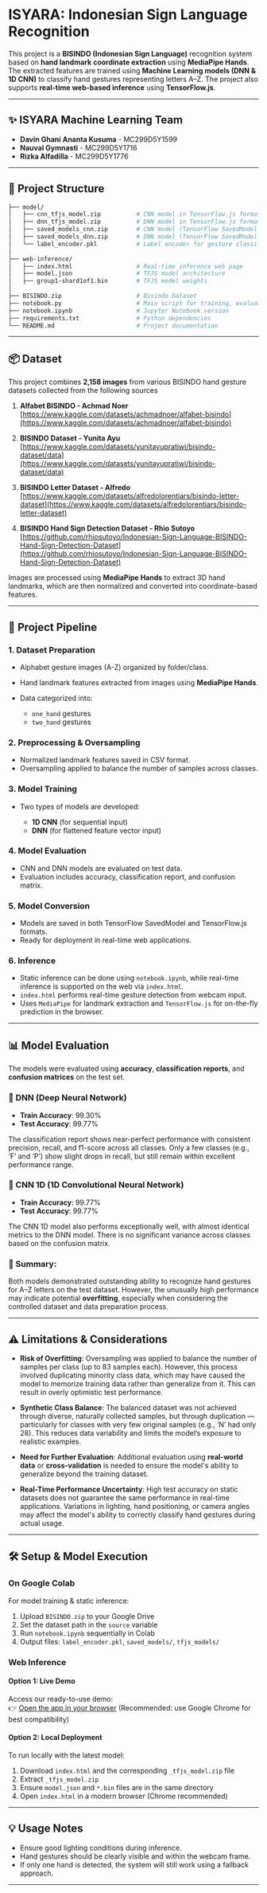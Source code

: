 # ISYARA: Indonesian Sign Language Recognition 

This project is a **BISINDO (Indonesian Sign Language)** recognition system based on **hand landmark coordinate extraction** using **MediaPipe Hands**. The extracted features are trained using **Machine Learning models (DNN & 1D CNN)** to classify hand gestures representing letters A–Z. The project also supports **real-time web-based inference** using **TensorFlow\.js**.

---

## ✨ ISYARA Machine Learning Team

* **Davin Ghani Ananta Kusuma** - MC299D5Y1599
* **Nauval Gymnasti** - MC299D5Y1716
* **Rizka Alfadilla** - MC299D5Y1776

---

## 📁 Project Structure

```bash
├── model/
│   ├── cnn_tfjs_model.zip          # CNN model in TensorFlow.js format
│   ├── dnn_tfjs_model.zip          # DNN model in TensorFlow.js format
│   ├── saved_models_cnn.zip        # CNN model (TensorFlow SavedModel format)
│   ├── saved_models_dnn.zip        # DNN model (TensorFlow SavedModel format)
│   └── label_encoder.pkl           # Label encoder for gesture classification
│
├── web-inference/
│   ├── index.html                  # Real-time inference web page
│   ├── model.json                  # TFJS model architecture
│   ├── group1-shard1of1.bin        # TFJS model weights
│
├── BISINDO.zip                     # Bisindo Dataset   
├── notebook.py                     # Main script for training, evaluation & basic inference
├── notebook.ipynb                  # Jupyter Notebook version
├── requirements.txt                # Python dependencies
└── README.md                       # Project documentation
```

---

## 📦 Dataset

This project combines **2,158 images** from various BISINDO hand gesture datasets collected from the following sources

1. **Alfabet BISINDO - Achmad Noer**
   [https://www.kaggle.com/datasets/achmadnoer/alfabet-bisindo](https://www.kaggle.com/datasets/achmadnoer/alfabet-bisindo)

2. **BISINDO Dataset - Yunita Ayu**
   [https://www.kaggle.com/datasets/yunitayupratiwi/bisindo-dataset/data](https://www.kaggle.com/datasets/yunitayupratiwi/bisindo-dataset/data)

3. **BISINDO Letter Dataset - Alfredo**
   [https://www.kaggle.com/datasets/alfredolorentiars/bisindo-letter-dataset](https://www.kaggle.com/datasets/alfredolorentiars/bisindo-letter-dataset)

4. **BISINDO Hand Sign Detection Dataset - Rhio Sutoyo**
   [https://github.com/rhiosutoyo/Indonesian-Sign-Language-BISINDO-Hand-Sign-Detection-Dataset](https://github.com/rhiosutoyo/Indonesian-Sign-Language-BISINDO-Hand-Sign-Detection-Dataset)

Images are processed using **MediaPipe Hands** to extract 3D hand landmarks, which are then normalized and converted into coordinate-based features.

---

## 🚀 Project Pipeline

### 1. **Dataset Preparation**

* Alphabet gesture images (A-Z) organized by folder/class.
* Hand landmark features extracted from images using **MediaPipe Hands**.
* Data categorized into:

  * `one_hand` gestures
  * `two_hand` gestures

### 2. **Preprocessing & Oversampling**

* Normalized landmark features saved in CSV format.
* Oversampling applied to balance the number of samples across classes.

### 3. **Model Training**

* Two types of models are developed:

  * **1D CNN** (for sequential input)
  * **DNN** (for flattened feature vector input)

### 4. **Model Evaluation**

* CNN and DNN models are evaluated on test data.
* Evaluation includes accuracy, classification report, and confusion matrix.

### 5. **Model Conversion**

* Models are saved in both TensorFlow SavedModel and TensorFlow\.js formats.
* Ready for deployment in real-time web applications.

### 6. **Inference**

* Static inference can be done using `notebook.ipynb`, while real-time inference is supported on the web via `index.html`.
* `index.html` performs real-time gesture detection from webcam input.
* Uses `MediaPipe` for landmark extraction and `TensorFlow.js` for on-the-fly prediction in the browser.

---

## 📊 Model Evaluation

The models were evaluated using **accuracy**, **classification reports**, and **confusion matrices** on the test set.

### 🔹 DNN (Deep Neural Network)

* **Train Accuracy**: 99.30%
* **Test Accuracy**: 99.77%

The classification report shows near-perfect performance with consistent precision, recall, and f1-score across all classes. Only a few classes (e.g., ‘F’ and ‘P’) show slight drops in recall, but still remain within excellent performance range.

### 🔹 CNN 1D (1D Convolutional Neural Network)

* **Train Accuracy**: 99.77%
* **Test Accuracy**: 99.77%

The CNN 1D model also performs exceptionally well, with almost identical metrics to the DNN model. There is no significant variance across classes based on the confusion matrix.

### 📌 Summary:

Both models demonstrated outstanding ability to recognize hand gestures for A–Z letters on the test dataset. However, the unusually high performance may indicate potential **overfitting**, especially when considering the controlled dataset and data preparation process.

---

## ⚠️ Limitations & Considerations

* **Risk of Overfitting**:
  Oversampling was applied to balance the number of samples per class (up to 83 samples each). However, this process involved duplicating minority class data, which may have caused the model to memorize training data rather than generalize from it. This can result in overly optimistic test performance.

* **Synthetic Class Balance**:
  The balanced dataset was not achieved through diverse, naturally collected samples, but through duplication — particularly for classes with very few original samples (e.g., ‘N’ had only 28). This reduces data variability and limits the model’s exposure to realistic examples.

* **Need for Further Evaluation**:
  Additional evaluation using **real-world data** or **cross-validation** is needed to ensure the model's ability to generalize beyond the training dataset.

* **Real-Time Performance Uncertainty**:
  High test accuracy on static datasets does not guarantee the same performance in real-time applications. Variations in lighting, hand positioning, or camera angles may affect the model's ability to correctly classify hand gestures during actual usage.

---

## 🛠️ Setup & Model Execution

### On Google Colab

For model training & static inference:

1. Upload `BISINDO.zip` to your Google Drive
2. Set the dataset path in the `source` variable
3. Run `notebook.ipynb` sequentially in Colab
4. Output files: `label_encoder.pkl`, `saved_models/`, `tfjs_models/`

### Web Inference

#### Option 1: Live Demo
Access our ready-to-use demo:  
👉 [Open the app in your browser](https://isyara-inference.netlify.app/) (Recommended: use Google Chrome for best compatibility)

#### Option 2: Local Deployment
To run locally with the latest model:
1. Download `index.html` and the corresponding `_tfjs_model.zip` file
2. Extract `_tfjs_model.zip`
3. Ensure `model.json` and `*.bin` files are in the same directory
4. Open `index.html` in a modern browser (Chrome recommended)

---

## 💡 Usage Notes

* Ensure good lighting conditions during inference.
* Hand gestures should be clearly visible and within the webcam frame.
* If only one hand is detected, the system will still work using a fallback approach.

---

